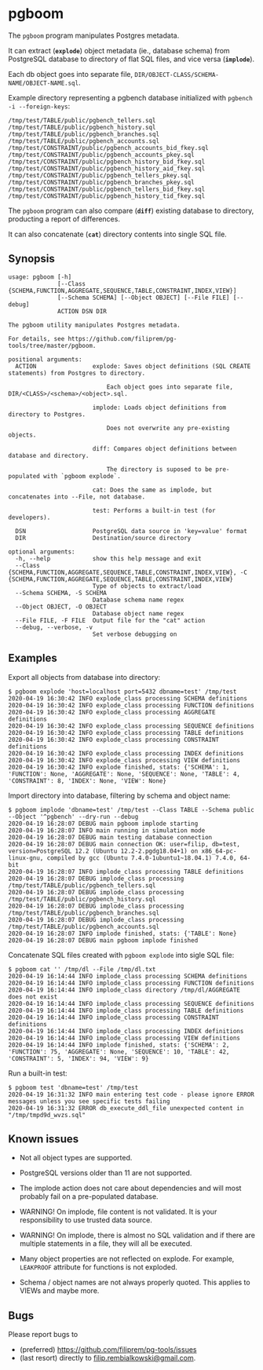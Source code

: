 pgboom
======

The `pgboom` program manipulates Postgres metadata.

It can extract (**`explode`**) object metadata (ie., database schema) from PostgreSQL
database to directory of flat SQL files, and vice versa (**`implode`**).

Each db object goes into separate file, `DIR/OBJECT-CLASS/SCHEMA-NAME/OBJECT-NAME.sql`.

Example directory representing a pgbench database initialized with `pgbench -i --foreign-keys`:
```
/tmp/test/TABLE/public/pgbench_tellers.sql
/tmp/test/TABLE/public/pgbench_history.sql
/tmp/test/TABLE/public/pgbench_branches.sql
/tmp/test/TABLE/public/pgbench_accounts.sql
/tmp/test/CONSTRAINT/public/pgbench_accounts_bid_fkey.sql
/tmp/test/CONSTRAINT/public/pgbench_accounts_pkey.sql
/tmp/test/CONSTRAINT/public/pgbench_history_bid_fkey.sql
/tmp/test/CONSTRAINT/public/pgbench_history_aid_fkey.sql
/tmp/test/CONSTRAINT/public/pgbench_tellers_pkey.sql
/tmp/test/CONSTRAINT/public/pgbench_branches_pkey.sql
/tmp/test/CONSTRAINT/public/pgbench_tellers_bid_fkey.sql
/tmp/test/CONSTRAINT/public/pgbench_history_tid_fkey.sql
```

The `pgboom` program can also compare (**`diff`**) existing database to directory, producting a report of differences.

It can also concatenate (**`cat`**) directory contents into single SQL file.


Synopsis
--------

```
usage: pgboom [-h]
              [--Class {SCHEMA,FUNCTION,AGGREGATE,SEQUENCE,TABLE,CONSTRAINT,INDEX,VIEW}]
              [--Schema SCHEMA] [--Object OBJECT] [--File FILE] [--debug]
              ACTION DSN DIR

The pgboom utility manipulates Postgres metadata.

For details, see https://github.com/filiprem/pg-tools/tree/master/pgboom.

positional arguments:
  ACTION                explode: Saves object definitions (SQL CREATE statements) from Postgres to directory.
                        
                            Each object goes into separate file, DIR/<CLASS>/<schema>/<object>.sql.
                            
                        implode: Loads object definitions from directory to Postgres.
                        
                            Does not overwrite any pre-existing objects.
                            
                        diff: Compares object definitions between database and directory.
                        
                            The directory is suposed to be pre-populated with `pgboom explode`.
                            
                        cat: Does the same as implode, but concatenates into --File, not database.
                            
                        test: Performs a built-in test (for developers).
                            
  DSN                   PostgreSQL data source in 'key=value' format
  DIR                   Destination/source directory

optional arguments:
  -h, --help            show this help message and exit
  --Class {SCHEMA,FUNCTION,AGGREGATE,SEQUENCE,TABLE,CONSTRAINT,INDEX,VIEW}, -C {SCHEMA,FUNCTION,AGGREGATE,SEQUENCE,TABLE,CONSTRAINT,INDEX,VIEW}
                        Type of objects to extract/load
  --Schema SCHEMA, -S SCHEMA
                        Database schema name regex
  --Object OBJECT, -O OBJECT
                        Database object name regex
  --File FILE, -F FILE  Output file for the "cat" action
  --debug, --verbose, -v
                        Set verbose debugging on
```

Examples
--------

Export all objects from database into directory:
```
$ pgboom explode 'host=localhost port=5432 dbname=test' /tmp/test
2020-04-19 16:30:42 INFO explode_class processing SCHEMA definitions
2020-04-19 16:30:42 INFO explode_class processing FUNCTION definitions
2020-04-19 16:30:42 INFO explode_class processing AGGREGATE definitions
2020-04-19 16:30:42 INFO explode_class processing SEQUENCE definitions
2020-04-19 16:30:42 INFO explode_class processing TABLE definitions
2020-04-19 16:30:42 INFO explode_class processing CONSTRAINT definitions
2020-04-19 16:30:42 INFO explode_class processing INDEX definitions
2020-04-19 16:30:42 INFO explode_class processing VIEW definitions
2020-04-19 16:30:42 INFO explode finished, stats: {'SCHEMA': 1, 'FUNCTION': None, 'AGGREGATE': None, 'SEQUENCE': None, 'TABLE': 4, 'CONSTRAINT': 8, 'INDEX': None, 'VIEW': None}
```

Import directory into database, filtering by schema and object name:
```
$ pgboom implode 'dbname=test' /tmp/test --Class TABLE --Schema public --Object '^pgbench' --dry-run --debug
2020-04-19 16:28:07 DEBUG main pgboom implode starting
2020-04-19 16:28:07 INFO main running in simulation mode
2020-04-19 16:28:07 DEBUG main testing database connection
2020-04-19 16:28:07 DEBUG main connection OK: user=filip, db=test, version=PostgreSQL 12.2 (Ubuntu 12.2-2.pgdg18.04+1) on x86_64-pc-linux-gnu, compiled by gcc (Ubuntu 7.4.0-1ubuntu1~18.04.1) 7.4.0, 64-bit
2020-04-19 16:28:07 INFO implode_class processing TABLE definitions
2020-04-19 16:28:07 DEBUG implode_class processing /tmp/test/TABLE/public/pgbench_tellers.sql
2020-04-19 16:28:07 DEBUG implode_class processing /tmp/test/TABLE/public/pgbench_history.sql
2020-04-19 16:28:07 DEBUG implode_class processing /tmp/test/TABLE/public/pgbench_branches.sql
2020-04-19 16:28:07 DEBUG implode_class processing /tmp/test/TABLE/public/pgbench_accounts.sql
2020-04-19 16:28:07 INFO implode finished, stats: {'TABLE': None}
2020-04-19 16:28:07 DEBUG main pgboom implode finished
```

Concatenate SQL files created with `pgboom explode` into sigle SQL file:
```
$ pgboom cat '' /tmp/dl --File /tmp/dl.txt
2020-04-19 16:14:44 INFO implode_class processing SCHEMA definitions
2020-04-19 16:14:44 INFO implode_class processing FUNCTION definitions
2020-04-19 16:14:44 INFO implode_class directory /tmp/dl/AGGREGATE does not exist
2020-04-19 16:14:44 INFO implode_class processing SEQUENCE definitions
2020-04-19 16:14:44 INFO implode_class processing TABLE definitions
2020-04-19 16:14:44 INFO implode_class processing CONSTRAINT definitions
2020-04-19 16:14:44 INFO implode_class processing INDEX definitions
2020-04-19 16:14:44 INFO implode_class processing VIEW definitions
2020-04-19 16:14:44 INFO implode finished, stats: {'SCHEMA': 2, 'FUNCTION': 75, 'AGGREGATE': None, 'SEQUENCE': 10, 'TABLE': 42, 'CONSTRAINT': 5, 'INDEX': 94, 'VIEW': 9}
```

Run a built-in test:
```
$ pgboom test 'dbname=test' /tmp/test
2020-04-19 16:31:32 INFO main entering test code - please ignore ERROR messages unless you see specific tests failing
2020-04-19 16:31:32 ERROR db_execute_ddl_file unexpected content in "/tmp/tmpd9d_wvzs.sql"
```


Known issues
------------

* Not all object types are supported.

* PostgreSQL versions older than 11 are not supported.

* The implode action does not care about dependencies and will most probably fail on a pre-populated database.

* WARNING! On implode, file content is not validated. It is your responsibility to use trusted data source.

* WARNING! On implode, there is almost no SQL validation and if there are multiple statements in a file, they will all be executed.

* Many object properties are not reflected on explode. For example, `LEAKPROOF` attribute for functions is not exploded.

* Schema / object names are not always properly quoted. This applies to VIEWs and maybe more.


Bugs
----

Please report bugs to 

* (preferred) https://github.com/filiprem/pg-tools/issues
* (last resort) directly to filip.rembialkowski@gmail.com.

